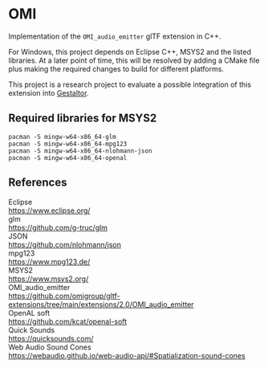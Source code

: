 # OMI
Implementation of the `OMI_audio_emitter` glTF extension in C++.  
  
For Windows, this project depends on Eclipse C++, MSYS2 and the listed libraries.
At a later point of time, this will be resolved by adding a CMake file plus making the required changes to build for different platforms.  
  
This project is a research project to evaluate a possible integration of this extension into [Gestaltor](https://gestaltor.io/).  
  
## Required libraries for MSYS2
`pacman -S mingw-w64-x86_64-glm`  
`pacman -S mingw-w64-x86_64-mpg123`  
`pacman -S mingw-w64-x86_64-nlohmann-json`  
`pacman -S mingw-w64-x86_64-openal`  
  
## References
Eclipse  
https://www.eclipse.org/  
glm  
https://github.com/g-truc/glm  
JSON  
https://github.com/nlohmann/json  
mpg123  
https://www.mpg123.de/  
MSYS2  
https://www.msys2.org/  
OMI_audio_emitter  
https://github.com/omigroup/gltf-extensions/tree/main/extensions/2.0/OMI_audio_emitter  
OpenAL soft  
https://github.com/kcat/openal-soft  
Quick Sounds  
https://quicksounds.com/  
Web Audio Sound Cones  
https://webaudio.github.io/web-audio-api/#Spatialization-sound-cones  
  